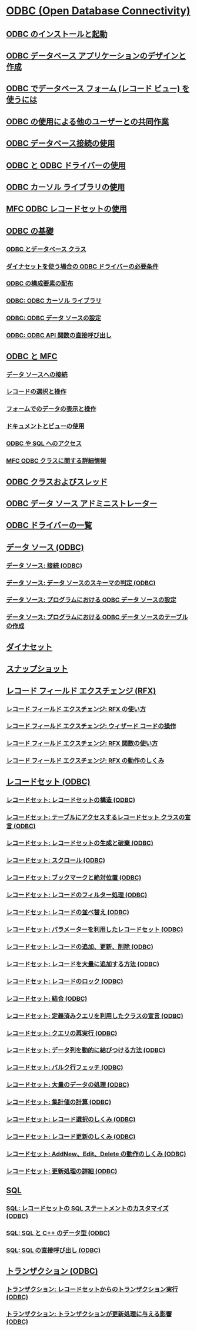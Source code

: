 # [ODBC (Open Database Connectivity)](open-database-connectivity-odbc.md)
## [ODBC のインストールと起動](installing-and-getting-started-with-odbc.md)
## [ODBC データベース アプリケーションのデザインと作成](design-and-create-an-odbc-database-application.md)
## [ODBC でデータベース フォーム (レコード ビュー) を使うには](use-database-forms-record-views-with-odbc.md)
## [ODBC の使用による他のユーザーとの共同作業](use-odbc-to-work-with-other-users.md)
## [ODBC データベース接続の使用](work-with-odbc-database-connections.md)
## [ODBC と ODBC ドライバーの使用](work-with-odbc-and-drivers.md)
## [ODBC カーソル ライブラリの使用](use-the-odbc-cursor-library.md)
## [MFC ODBC レコードセットの使用](use-mfc-odbc-recordsets.md)
## [ODBC の基礎](odbc-basics.md)
### [ODBC とデータベース クラス](odbc-and-the-database-classes.md)
### [ダイナセットを使う場合の ODBC ドライバーの必要条件](odbc-driver-requirements-for-dynasets.md)
### [ODBC の構成要素の配布](redistributing-odbc-components-to-your-customers.md)
### [ODBC: ODBC カーソル ライブラリ](odbc-the-odbc-cursor-library.md)
### [ODBC: ODBC データ ソースの設定](odbc-configuring-an-odbc-data-source.md)
### [ODBC: ODBC API 関数の直接呼び出し](odbc-calling-odbc-api-functions-directly.md)
## [ODBC と MFC](odbc-and-mfc.md)
### [データ ソースへの接続](connecting-to-a-data-source.md)
### [レコードの選択と操作](selecting-and-manipulating-records.md)
### [フォームでのデータの表示と操作](displaying-and-manipulating-data-in-a-form.md)
### [ドキュメントとビューの使用](working-with-documents-and-views.md)
### [ODBC や SQL へのアクセス](access-to-odbc-and-sql.md)
### [MFC ODBC クラスに関する詳細情報](further-reading-about-the-mfc-odbc-classes.md)
## [ODBC クラスおよびスレッド](odbc-classes-and-threads.md)
## [ODBC データ ソース アドミニストレーター](odbc-administrator.md)
## [ODBC ドライバーの一覧](odbc-driver-list.md)
## [データ ソース (ODBC)](data-source-odbc.md)
### [データ ソース: 接続 (ODBC)](data-source-managing-connections-odbc.md)
### [データ ソース: データ ソースのスキーマの判定 (ODBC)](data-source-determining-the-schema-of-the-data-source-odbc.md)
### [データ ソース: プログラムにおける ODBC データ ソースの設定](data-source-programmatically-configuring-an-odbc-data-source.md)
### [データ ソース: プログラムにおける ODBC データ ソースのテーブルの作成](data-source-programmatically-creating-a-table-in-an-odbc-data-source.md)
## [ダイナセット](dynaset.md)
## [スナップショット](snapshot.md)
## [レコード フィールド エクスチェンジ (RFX)](record-field-exchange-rfx.md)
### [レコード フィールド エクスチェンジ: RFX の使い方](record-field-exchange-using-rfx.md)
### [レコード フィールド エクスチェンジ: ウィザード コードの操作](record-field-exchange-working-with-the-wizard-code.md)
### [レコード フィールド エクスチェンジ: RFX 関数の使い方](record-field-exchange-using-the-rfx-functions.md)
### [レコード フィールド エクスチェンジ: RFX の動作のしくみ](record-field-exchange-how-rfx-works.md)
## [レコードセット (ODBC)](recordset-odbc.md)
### [レコードセット: レコードセットの構造 (ODBC)](recordset-architecture-odbc.md)
### [レコードセット: テーブルにアクセスするレコードセット クラスの宣言 (ODBC)](recordset-declaring-a-class-for-a-table-odbc.md)
### [レコードセット: レコードセットの生成と破棄 (ODBC)](recordset-creating-and-closing-recordsets-odbc.md)
### [レコードセット: スクロール (ODBC)](recordset-scrolling-odbc.md)
### [レコードセット: ブックマークと絶対位置 (ODBC)](recordset-bookmarks-and-absolute-positions-odbc.md)
### [レコードセット: レコードのフィルター処理 (ODBC)](recordset-filtering-records-odbc.md)
### [レコードセット: レコードの並べ替え (ODBC)](recordset-sorting-records-odbc.md)
### [レコードセット: パラメーターを利用したレコードセット (ODBC)](recordset-parameterizing-a-recordset-odbc.md)
### [レコードセット: レコードの追加、更新、削除 (ODBC)](recordset-adding-updating-and-deleting-records-odbc.md)
### [レコードセット: レコードを大量に追加する方法 (ODBC)](recordset-adding-records-in-bulk-odbc.md)
### [レコードセット: レコードのロック (ODBC)](recordset-locking-records-odbc.md)
### [レコードセット: 結合 (ODBC)](recordset-performing-a-join-odbc.md)
### [レコードセット: 定義済みクエリを利用したクラスの宣言 (ODBC)](recordset-declaring-a-class-for-a-predefined-query-odbc.md)
### [レコードセット: クエリの再実行 (ODBC)](recordset-requerying-a-recordset-odbc.md)
### [レコードセット: データ列を動的に結びつける方法 (ODBC)](recordset-dynamically-binding-data-columns-odbc.md)
### [レコードセット: バルク行フェッチ (ODBC)](recordset-fetching-records-in-bulk-odbc.md)
### [レコードセット: 大量のデータの処理 (ODBC)](recordset-working-with-large-data-items-odbc.md)
### [レコードセット: 集計値の計算 (ODBC)](recordset-obtaining-sums-and-other-aggregate-results-odbc.md)
### [レコードセット: レコード選択のしくみ (ODBC)](recordset-how-recordsets-select-records-odbc.md)
### [レコードセット: レコード更新のしくみ (ODBC)](recordset-how-recordsets-update-records-odbc.md)
### [レコードセット: AddNew、Edit、Delete の動作のしくみ (ODBC)](recordset-how-addnew-edit-and-delete-work-odbc.md)
### [レコードセット: 更新処理の詳細 (ODBC)](recordset-more-about-updates-odbc.md)
## [SQL](sql.md)
### [SQL: レコードセットの SQL ステートメントのカスタマイズ (ODBC)](sql-customizing-your-recordsets-sql-statement-odbc.md)
### [SQL: SQL と C++ のデータ型 (ODBC)](sql-sql-and-cpp-data-types-odbc.md)
### [SQL: SQL の直接呼び出し (ODBC)](sql-making-direct-sql-calls-odbc.md)
## [トランザクション (ODBC)](transaction-odbc.md)
### [トランザクション: レコードセットからのトランザクション実行 (ODBC)](transaction-performing-a-transaction-in-a-recordset-odbc.md)
### [トランザクション: トランザクションが更新処理に与える影響 (ODBC)](transaction-how-transactions-affect-updates-odbc.md)
